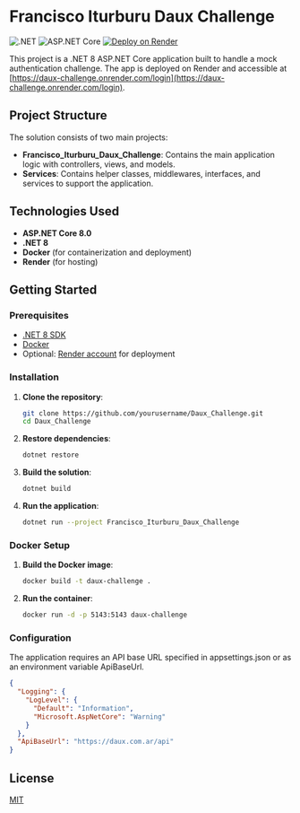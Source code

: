# Francisco Iturburu Daux Challenge

![.NET](https://img.shields.io/badge/.NET-8.0-blueviolet)
![ASP.NET Core](https://img.shields.io/badge/ASP.NET%20Core-8.0-blue)
[![Deploy on Render](https://img.shields.io/badge/Deploy-Render-blue)](https://daux-challenge.onrender.com/login)

This project is a .NET 8 ASP.NET Core application built to handle a mock authentication challenge. The app is deployed on Render and accessible at [https://daux-challenge.onrender.com/login](https://daux-challenge.onrender.com/login).

## Project Structure

The solution consists of two main projects:

-   **Francisco_Iturburu_Daux_Challenge**: Contains the main application logic with controllers, views, and models.
-   **Services**: Contains helper classes, middlewares, interfaces, and services to support the application.

## Technologies Used

-   **ASP.NET Core 8.0**
-   **.NET 8**
-   **Docker** (for containerization and deployment)
-   **Render** (for hosting)

## Getting Started

### Prerequisites

-   [.NET 8 SDK](https://dotnet.microsoft.com/download/dotnet/8.0)
-   [Docker](https://www.docker.com/)
-   Optional: [Render account](https://render.com/) for deployment

### Installation

1. **Clone the repository**:

    ```bash
    git clone https://github.com/yourusername/Daux_Challenge.git
    cd Daux_Challenge
    ```

2. **Restore dependencies**:

    ```bash
    dotnet restore
    ```

3. **Build the solution**:

    ```bash
    dotnet build
    ```

3. **Run the application**:

    ```bash
    dotnet run --project Francisco_Iturburu_Daux_Challenge
    ```

### Docker Setup

1.  **Build the Docker image**:

     ```bash
    docker build -t daux-challenge .
    ```

2.  **Run the container**:

    ```bash
    docker run -d -p 5143:5143 daux-challenge
    ```

### Configuration

The application requires an API base URL specified in appsettings.json or as an environment variable ApiBaseUrl.

```JSON
{
  "Logging": {
    "LogLevel": {
      "Default": "Information",
      "Microsoft.AspNetCore": "Warning"
    }
  },
  "ApiBaseUrl": "https://daux.com.ar/api"
}

```

## License

[MIT](https://choosealicense.com/licenses/mit/)
